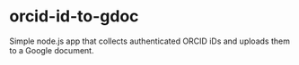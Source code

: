 # orcid-id-to-gdoc
Simple node.js app that collects authenticated ORCID iDs and uploads them to a Google document.
